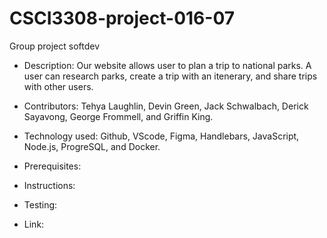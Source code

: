 # CSCI3308-project-016-07
Group project softdev

- Description: Our website allows user to plan a trip to national parks. A user can research parks, create a trip with an itenerary, and share trips with other users.

- Contributors: Tehya Laughlin, Devin Green, Jack Schwalbach, Derick Sayavong, George Frommell, and Griffin King.

- Technology used: Github, VScode, Figma, Handlebars, JavaScript, Node.js, ProgreSQL, and Docker.

- Prerequisites: <Any software that needs to be installed to run the application>

- Instructions: <How to run the application locally>

- Testing: <How to run the tests> 

- Link: <Link to the deployed application>
